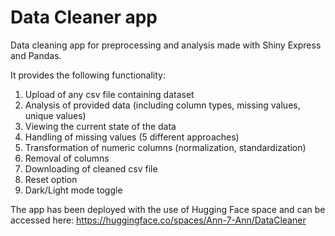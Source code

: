 # Data Cleaner app
Data cleaning app for preprocessing and analysis made with Shiny Express and Pandas. 

It provides the following functionality: 
1. Upload of any csv file containing dataset
2. Analysis of provided data (including column types, missing values, unique values)
3. Viewing the current state of the data
4. Handling of missing values (5 different approaches)
5. Transformation of numeric columns (normalization, standardization) 
6. Removal of columns
7. Downloading of cleaned csv file
8. Reset option
9. Dark/Light mode toggle


The app has been deployed with the use of Hugging Face space and can be accessed here:
https://huggingface.co/spaces/Ann-7-Ann/DataCleaner
